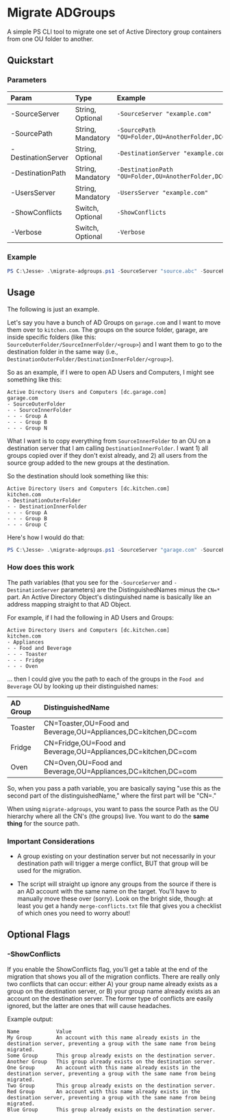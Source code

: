 # Migrate ADGroups

A simple PS CLI tool to migrate one set of Active Directory group containers from one OU folder to another. 

## Quickstart

### Parameters

| Param              | Type                  | Example                       | Default                                              |
|:-------------------|:----------------------|:-----------------------------------------------------------------|:------------------|
| -SourceServer      | String, Optional      | `-SourceServer "example.com"`                                    | (none; mandatory) |
| -SourcePath        | String, Mandatory     | `-SourcePath "OU=Folder,OU=AnotherFolder,DC=example,DC=com`      | (none; mandatory) |
| -DestinationServer | String, Optional      | `-DestinationServer "example.com"`                               | (none; mandatory) |
| -DestinationPath   | String, Mandatory     | `-DestinationPath "OU=Folder,OU=AnotherFolder,DC=example,DC=com` | (none; mandatory) |
| -UsersServer       | String, Mandatory     | `-UsersServer "example.com"`                                     | (none; mandatory) |
| -ShowConflicts     | Switch, Optional      | `-ShowConflicts`                                                 | off               |
| -Verbose           | Switch, Optional      | `-Verbose`                                                       | off               |

### Example

```powershell
PS C:\Jesse> .\migrate-adgroups.ps1 -SourceServer "source.abc" -SourcePath "OU=SourceInnerFolder,OU=SourceOuterFolder,DC=source,DC=abc" -DestinationServer "destination.xyz" "OU=DestinationInnerFolder,OU=DestinationOuterFolder,DC=destination,DC=xyz" -UsersServer "destination.xyz"
```

## Usage

The following is just an example.

Let's say you have a bunch of AD Groups on `garage.com` and I want to move them over to `kitchen.com`. The groups on the source folder, garage, are inside specific folders (like this: `SourceOuterFolder/SourceInnerFolder/<group>`) and I want them to go to the destination folder in the same way (i.e., `DestinationOuterFolder/DestinationInnerFolder/<group>`).

So as an example, if I were to open AD Users and Computers, I might see something like this:

```
Active Directory Users and Computers [dc.garage.com]
garage.com
- SourceOuterFolder
- - SourceInnerFolder 
- - - Group A
- - - Group B
- - - Group N
```

What I want is to copy everything from `SourceInnerFolder` to an OU on a destination server that I am calling `DestinationInnerFolder`. I want 1) all groups copied over if they don't exist already, and 2) all users from the source group added to the new groups at the destination. 

So the destination should look something like this:

```
Active Directory Users and Computers [dc.kitchen.com]
kitchen.com
- DestinationOuterFolder
- - DestinationInnerFolder
- - - Group A
- - - Group B
- - - Group C
```

Here's how I would do that:

```powershell
PS C:\Jesse> .\migrate-adgroups.ps1 -SourceServer "garage.com" -SourcePath "OU=SourceInnerFolder,OU=SourceOuterFolder,DC=garage,DC=com" -DestinationServer "kitchen.com" "OU=DestinationInnerFolder,OU=DestinationOuterFolder,DC=kitchen,DC=com"
```

### How does this work

The path variables (that you see for the `-SourceServer` and `-DestinationServer` parameters) are the DistinguishedNames minus the `CN=*` part. An Active Directory Object's distinguished name is basically like an address mapping straight to that AD Object. 

For example, if I had the following in AD Users and Groups:

```
Active Directory Users and Computers [dc.kitchen.com]
kitchen.com
- Appliances
- - Food and Beverage
- - - Toaster
- - - Fridge
- - - Oven
```

... then I could give you the path to each of the groups in the `Food and Beverage` OU by looking up their distinguished names:

| AD Group | DistinguishedName |
|:---------|:------------------|
| Toaster  | CN=Toaster,OU=Food and Beverage,OU=Appliances,DC=kitchen,DC=com |
| Fridge   | CN=Fridge,OU=Food and Beverage,OU=Appliances,DC=kitchen,DC=com |
| Oven     | CN=Oven,OU=Food and Beverage,OU=Appliances,DC=kitchen,DC=com |

So, when you pass a path variable, you are basically saying "use this as the second part of the distinguishedName," where the first part will be "CN=<groupname>."

When using `migrate-adgroups`, you want to pass the source Path as the OU hierarchy where all the CN's (the groups) live. You want to do the **same thing** for the source path. 

### Important Considerations 

* A group existing on your destination server but not necessarily in your destination path will trigger a merge conflict, BUT that group will be used for the migration.

* The script will straight up ignore any groups from the source if there is an AD account with the same name on the target. You'll have to manually move these over (sorry). Look on the bright side, though: at least you get a handy `merge-conflicts.txt` file that gives you a checklist of which ones you need to worry about!


## Optional Flags

### -ShowConflicts

If you enable the ShowConflicts flag, you'll get a table at the end of the migration that shows you all of the migration conflicts. There are really only two conflicts that can occur: either A) your group name already exists as a group on the destination server, or B) your group name already exists as an account on the destination server. The former type of conflicts are easily ignored, but the latter are ones that will cause headaches. 

Example output: 

```
Name 			Value
My Group		An account with this name already exists in the destination server, preventing a group with the same name from being migrated.
Some Group		This group already exists on the destination server.
Another Group	This group already exists on the destination server.
One Group		An account with this name already exists in the destination server, preventing a group with the same name from being migrated.
Two Group		This group already exists on the destination server.
Red Group		An account with this name already exists in the destination server, preventing a group with the same name from being migrated.
Blue Group 		This group already exists on the destination server.
```
